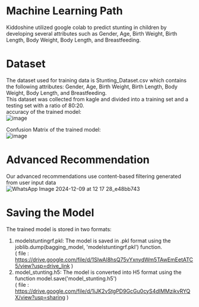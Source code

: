 # Machine Learning Path
Kiddoshine utilized google colab to predict stunting in children by developing several attributes such as Gender, Age, Birth Weight, Birth Length, Body Weight, Body Length, and Breastfeeding. <br>

# Dataset
The dataset used for training data is Stunting_Dataset.csv which contains the following attributes: Gender, Age, Birth Weight, Birth Length, Body Weight, Body Length, and Breastfeeding.<br>
This dataset was collected from kagle and divided into a training set and a testing set with a ratio of 80:20.<br>
accuracy of the trained model: <br>
![image](https://github.com/user-attachments/assets/256e1446-72e2-4d1a-963b-3b4300147edd)


Confusion Matrix of the trained model: <br>
![image](https://github.com/user-attachments/assets/26dffc64-e2e9-4b06-8df3-5adc755109ef) 



# Advanced Recommendation
Our advanced recommendations use content-based filtering generated from user input data<br>
![WhatsApp Image 2024-12-09 at 12 17 28_e48bb743](https://github.com/user-attachments/assets/5231f9ee-13ca-4d37-b613-6bf9fdb045e4)

# Saving the Model
The trained model is stored in two formats:<br>
1. modelstuntingrf.pkl: The model is saved in .pkl format using the joblib.dump(bagging_model, 'modelstuntingrf.pkl') function.<br>
( file : https://drive.google.com/file/d/1SlwAl8hsQ75vYxnydWm5TAwEmEetATC5/view?usp=drive_link )<br>
2. model_stunting.h5: The model is converted into H5 format using the function model.save('model_stunting.h5') <br>
( file : https://drive.google.com/file/d/1iJK2vStgPD9GcGu0cyS4dIMMzikvRYQX/view?usp=sharing )<br>




